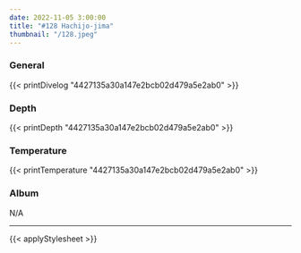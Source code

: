 ```yaml
---
date: 2022-11-05 3:00:00
title: "#128 Hachijo-jima"
thumbnail: "/128.jpeg"
---
```


### General

{{< printDivelog "4427135a30a147e2bcb02d479a5e2ab0" >}}

### Depth

{{< printDepth "4427135a30a147e2bcb02d479a5e2ab0" >}}

### Temperature

{{< printTemperature "4427135a30a147e2bcb02d479a5e2ab0" >}}

### Album

N/A

---

{{< applyStylesheet >}}

